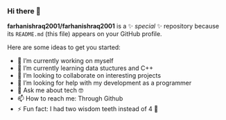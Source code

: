 ### Hi there 👋

**farhanishraq2001/farhanishraq2001** is a ✨ _special_ ✨ repository because its `README.md` (this file) appears on your GitHub profile.

Here are some ideas to get you started:

- 🔭 I’m currently working on myself
- 🌱 I’m currently learning data stuctures and C++
- 👯 I’m looking to collaborate on interesting projects
- 🤔 I’m looking for help with my development as a programmer 
- 💬 Ask me about tech 🤓
- 📫 How to reach me: Through Github
- ⚡ Fun fact: I had two wisdom teeth instead of 4 🤯
